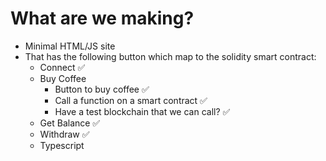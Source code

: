 # What are we making?

- Minimal HTML/JS site
- That has the following button which map to the solidity smart contract:
  - Connect ✅
  - Buy Coffee
    - Button to buy coffee ✅
    - Call a function on a smart contract ✅
    - Have a test blockchain that we can call? ✅
  - Get Balance ✅
  - Withdraw ✅
  - Typescript
